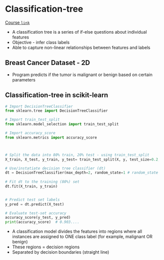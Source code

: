 # Classification-tree

[Course `link`](https://campus.datacamp.com/courses/machine-learning-with-tree-based-models-in-python/classification-and-regression-trees?ex=1)

* A classification tree is a series of if-else questions about individual features
* Objective - infer class labels
* Able to capture non-linear relationships between features and labels



## Breast Cancer Dataset - 2D

* Program predicts if the tumor is malignant or benign based on certain parameters



## Classification-tree in scikit-learn

```python
# Import DecisionTreeClassifier
from sklearn.tree import DecisionTreeClassifier

# Import train_test_split
from sklearn.model_selection import train_test_split

# Import accuracy_score
from sklearn.metrics import accuracy_score



# Split the data into 80% train, 20% test - using train_test_split
X_train, X_test, y_train, y_test= train_test_split(X, y, test_size=0.2, stratify=y, random_state=1)

# Use/instatiate decision tree classifier (dt)
dt = DecisionTreeClassifier(max_depth=2, random_state=1 # random_state is set to 1 for reproducability
                            
# Fit dt to the training (80%) set
dt.fit(X_train, y_train)

                            
# Predict test set labels
y_pred = dt.predict(X_test)                            

# Evaluate test-set accuracy
accuracy_score(y_test, y_pred) 
print(accuracy_score)  # 0.903....                          
```

* A classification model divides the features into regions where all instances are assigned to ONE class label (for example, malignant OR benign)
* These regions = decision regions
* Separated by decision boundaries (straight line)
